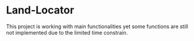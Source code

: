 # Land-Locator

This project is working with main functionalities yet some functions are still not implemented due to the limited time constrain.
